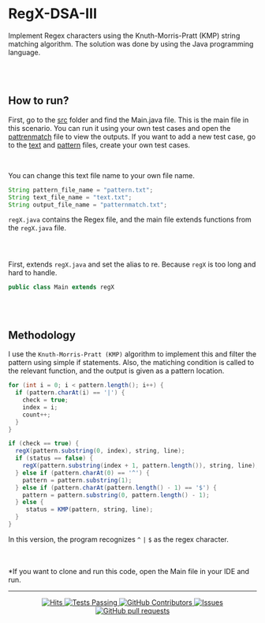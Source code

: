 # RegX-DSA-III
Implement Regex characters using the Knuth-Morris-Pratt (KMP) string matching algorithm. The solution was done by using the Java programming language.

<br /><br />
## How to run?
First, go to the [src](https://github.com/Buddhikanip/RegX-DSA-III/tree/main/src) folder and find the Main.java file. This is the main file in this scenario. You can run it using your own test cases and open the [pattrenmatch](https://github.com/Buddhikanip/RegX-DSA-III/blob/main/patternmatch.txt) file to view the outputs. If you want to add a new test case, go to the [text](https://github.com/Buddhikanip/RegX-DSA-III/blob/main/text.txt) and [pattern](https://github.com/Buddhikanip/RegX-DSA-III/blob/main/pattren.txt) files, create your own test cases.


<br />

You can change this text file name to your own file name.
```java
String pattern_file_name = "pattern.txt";
String text_file_name = "text.txt";
String output_file_name = "patternmatch.txt";
```

`regX.java` contains the Regex file, and the main file extends functions from the `regX.java` file.
<br/><br/>
#
First, extends `regX.java` and set the alias to re. Because `regX` is too long and hard to handle.
```java
public class Main extends regX
```

<br /><br />

## Methodology
I use the `Knuth-Morris-Pratt (KMP)` algorithm to implement this and filter the pattern using simple if statements. Also, the matiching condition is called to the relevant function, and the output is given as a pattern location.

```java
for (int i = 0; i < pattern.length(); i++) {
  if (pattern.charAt(i) == '|') {
    check = true;
    index = i;
    count++;
  }
}

if (check == true) {
  regX(pattern.substring(0, index), string, line);
  if (status == false) {
    regX(pattern.substring(index + 1, pattern.length()), string, line);
  } else if (pattern.charAt(0) == '^') {
    pattern = pattern.substring(1);
  } else if (pattern.charAt(pattern.length() - 1) == '$') {
    pattern = pattern.substring(0, pattern.length() - 1);
  } else {
     status = KMP(pattern, string, line);
  }
}
```

In this version, the program recognizes `^` `|` `$` as the regex character.

<br><br>
*If you want to clone and run this code, open the Main file in your IDE and run.


____
<p align="center">
    <a href="https://github.com/Buddhikanip/RegX-DSA-III/">
      <img alt="Hits" src="https://hits.sh/github.com/Buddhikanip/RegX-DSA-III.svg?label=Views"/>
    </a>
    <a href="https://github.com/Buddhikanip/RegX-DSA-III/actions">
      <img alt="Tests Passing" src="https://github.com/anuraghazra/github-readme-stats/workflows/Test/badge.svg" />
    </a>
    <a href="https://github.com/Buddhikanip/RegX-DSA-III/graphs/contributors">
      <img alt="GitHub Contributors" src="https://img.shields.io/github/contributors/Buddhikanip/RegX-DSA-III" />
    </a>
    <a href="https://github.com/Buddhikanip/RegX-DSA-III/issues">
      <img alt="Issues" src="https://img.shields.io/github/issues/Buddhikanip/RegX-DSA-III?color=0088ff" />
    </a>
    <a href="https://github.com/Buddhikanip/RegX-DSA-III/pulls">
      <img alt="GitHub pull requests" src="https://img.shields.io/github/issues-pr/Buddhikanip/RegX-DSA-III?color=0088ff" />
    </a>
  </p>
